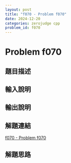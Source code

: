 ```yaml
---
layout: post
title: "f070 - Problem f070"
date: 2024-12-20
categories: zerojudge cpp
problem_id: f070
---
```


# Problem f070

## 題目描述



## 輸入說明



## 輸出說明



## 解題連結

[f070 - Problem f070](https://zerojudge.tw/ShowProblem?problemid=f070)

## 解題思路

